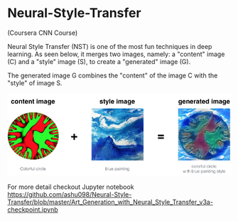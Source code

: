 # Neural-Style-Transfer 
(Coursera CNN Course)

Neural Style Transfer (NST) is one of the most fun techniques in deep learning. As seen below, it merges two images, namely: a "content" image (C) and a "style" image (S), to create a "generated" image (G).

The generated image G combines the "content" of the image C with the "style" of image S.

![](circle_abstract.png)

For more detail checkout Jupyter notebook https://github.com/ashu098/Neural-Style-Transfer/blob/master/Art_Generation_with_Neural_Style_Transfer_v3a-checkpoint.ipynb
